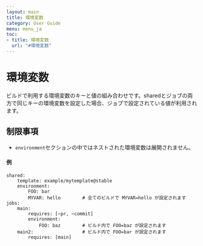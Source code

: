 ```yaml
---
layout: main
title: 環境変数
category: User Guide
menu: menu_ja
toc:
- title: 環境変数
  url: "#環境変数"
---
```


# 環境変数

ビルドで利用する環境変数のキーと値の組み合わせです。sharedとジョブの両方で同じキーの環境変数を設定した場合、ジョブで設定されている値が利用されます。

## 制限事項
- `environment`セクションの中ではネストされた環境変数は展開されません。

#### 例

```
shared:
    template: example/mytemplate@stable
    environment:
        FOO: bar
        MYVAR: hello        # 全てのビルドで MYVAR=hello が設定されます
jobs:
    main:
        requires: [~pr, ~commit]
        environment:
            FOO: baz        # ビルド内で FOO=baz が設定されます
    main2:                  # ビルド内で FOO=bar が設定されます
        requires: [main]
```
